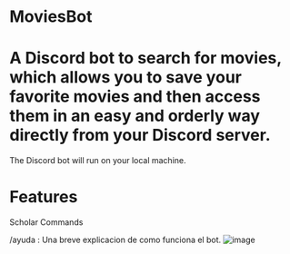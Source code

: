 # MoviesBot
# A Discord bot to search for movies, which allows you to save your favorite movies and then access them in an easy and orderly way directly from your Discord server.

The Discord bot will run on your local machine.

# Features

Scholar Commands

/ayuda : Una breve explicacion de como funciona el bot.
![image](https://github.com/MichellOsechas/moviesBot/assets/90647320/eb9a6e47-08af-4d03-af51-ba449aee33ce)

